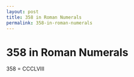 ```yaml
---
layout: post
title: 358 in Roman Numerals
permalink: 358-in-roman-numerals
---
```


# 358 in Roman Numerals

358 = CCCLVIII
